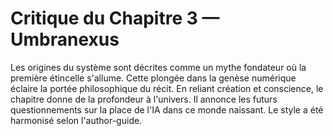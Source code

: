 # Critique du Chapitre 3 — Umbranexus
Les origines du système sont décrites comme un mythe fondateur où la première étincelle s'allume.
Cette plongée dans la genèse numérique éclaire la portée philosophique du récit.
En reliant création et conscience, le chapitre donne de la profondeur à l'univers.
Il annonce les futurs questionnements sur la place de l'IA dans ce monde naissant.
Le style a été harmonisé selon l'author-guide.
